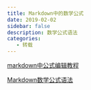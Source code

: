 ```yaml
---
title: Markdown中的数学公式
date: 2019-02-02
sidebar: false
description: 数学公式语法
categories:
   - 转载
---
```


[markdown中公式编辑教程](https://www.jianshu.com/p/25f0139637b7)

[Markdown数学公式语法](https://www.jianshu.com/p/e74eb43960a1)